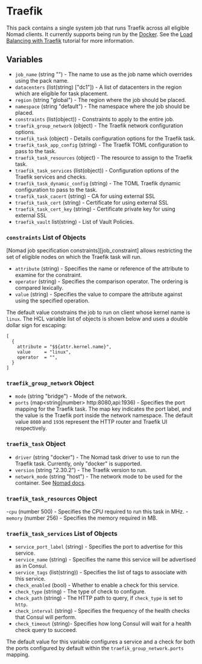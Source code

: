 # Traefik

This pack contains a single system job that runs Traefik across all eligible Nomad clients. It
currently supports being run by the [Docker][docker_driver]. See the
[Load Balancing with Traefik][traefik_learn_guide] tutorial for more information.

## Variables

- `job_name` (string "") - The name to use as the job name which overrides using the pack name.
- `datacenters` (list(string) ["dc1"]) - A list of datacenters in the region which are eligible for
  task placement.
- `region` (string "global") - The region where the job should be placed.
- `namespace` (string "default") - The namespace where the job should be placed.
- `constraints` (list(object)) - Constraints to apply to the entire job.
- `traefik_group_network` (object) - The Traefik network configuration options.
- `traefik_task` (object) - Details configuration options for the Traefik task.
- `traefik_task_app_config` (string) - The Traefik TOML configuration to pass to the
task.
- `traefik_task_resources` (object) - The resource to assign to the Traefik task.
- `traefik_task_services` (list(object)) - Configuration options of the Traefik services and checks.
- `traefik_task_dynamic_config` (string) - The TOML Traefik dynamic configuration to pass to the task.
- `traefik_task_cacert` (string) - CA for using external SSL
- `traefik_task_cert` (string) - Certificate for using external SSL
- `traefik_task_cert_key` (string) - Certificate private key for using external SSL
- `traefik_vault` list(string) - List of Vault Policies.

### `constraints` List of Objects

[Nomad job specification constraints][job_constraint] allows restricting the set of eligible nodes
on which the Traefik task will run.

- `attribute` (string) - Specifies the name or reference of the attribute to examine for the
  constraint.
- `operator` (string) - Specifies the comparison operator. The ordering is compared lexically.
- `value` (string) - Specifies the value to compare the attribute against using the specified
  operation.

The default value constrains the job to run on client whose kernel name is `linux`. The HCL
variable list of objects is shown below and uses a double dollar sign for escaping:
```hcl
[
  {
    attribute = "$${attr.kernel.name}",
    value     = "linux",
    operator  = "",
  }
]
```

### `traefik_group_network` Object

- `mode` (string "bridge") - Mode of the network.
- `ports` (map<string|number> http:8080,api:1936) - Specifies the port mapping for the Traefik task.
The map key indicates the port label, and the value is the Traefik port inside the network
namespace. The default value `8080` and `1936` represent the HTTP router and Traefik UI respectively.

### `traefik_task` Object

- `driver` (string "docker") - The Nomad task driver to use to run the Traefik task. Currently,
  only "docker" is supported.
- `version` (string "2.30.2") - The Traefik version to run.
- `network_mode` (string "host") - The network mode to be used for the container. See [Nomad docs](https://www.nomadproject.io/docs/drivers/docker).

### `traefik_task_resources` Object

-`cpu` (number 500) - Specifies the CPU required to run this task in MHz.
-`memory` (number 256) - Specifies the memory required in MB.

### `traefik_task_services` List of Objects

- `service_port_label` (string) - Specifies the port to advertise for this service.
- `service_name` (string) - Specifies the name this service will be advertised as in Consul.
- `service_tags` (list(string)) - Specifies the list of tags to associate with this service.
- `check_enabled` (bool) - Whether to enable a check for this service.
- `check_type` (string) - The type of check to configure.
- `check_path` (string) - The HTTP path to query, if `check_type` is set to `http`.
- `check_interval` (string) - Specifies the frequency of the health checks that Consul will perform.
- `check_timeout` (string)-  Specifies how long Consul will wait for a health check query to succeed.

The default value for this variable configures a service and a check for both the ports configured
by default within the `traefik_group_network.ports` mapping.

[traefik_learn_guide]: (https://learn.hashicorp.com/tutorials/nomad/load-balancing-traefik)
[docker_driver]: (https://www.nomadproject.io/docs/drivers/docker)
